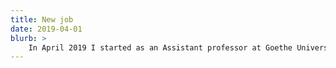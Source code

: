 ```yaml
---
title: New job
date: 2019-04-01
blurb: >
	In April 2019 I started as an Assistant professor at Goethe University in Frankfurt. 
---
```

